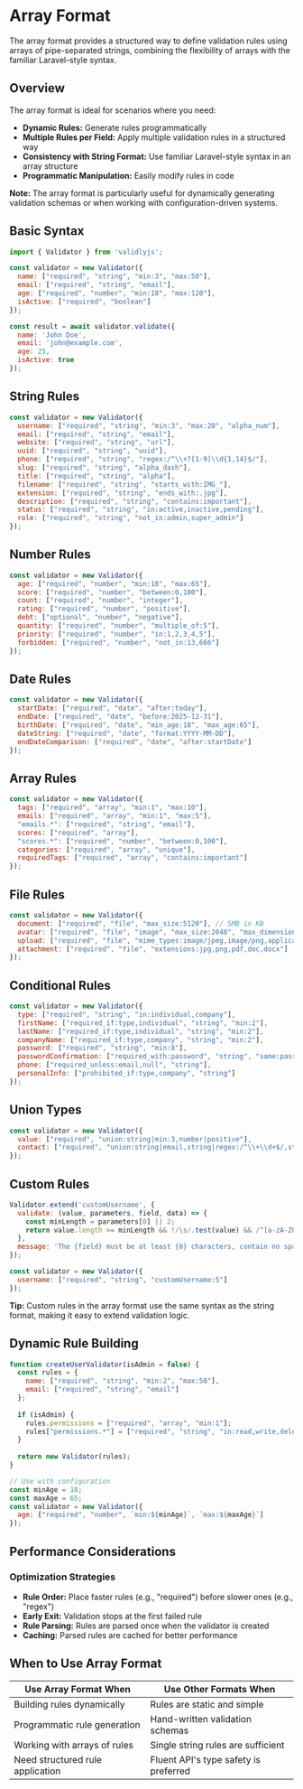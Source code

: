 # Array Format

The array format provides a structured way to define validation rules using arrays of pipe-separated strings, combining the flexibility of arrays with the familiar Laravel-style syntax.

## Overview

The array format is ideal for scenarios where you need:

* **Dynamic Rules:** Generate rules programmatically
* **Multiple Rules per Field:** Apply multiple validation rules in a structured way
* **Consistency with String Format:** Use familiar Laravel-style syntax in an array structure
* **Programmatic Manipulation:** Easily modify rules in code

**Note:** The array format is particularly useful for dynamically generating validation schemas or when working with configuration-driven systems.

## Basic Syntax

```javascript
import { Validator } from 'validlyjs';

const validator = new Validator({
  name: ["required", "string", "min:3", "max:50"],
  email: ["required", "string", "email"],
  age: ["required", "number", "min:18", "max:120"],
  isActive: ["required", "boolean"]
});

const result = await validator.validate({
  name: 'John Doe',
  email: 'john@example.com',
  age: 25,
  isActive: true
});
```

## String Rules

```javascript
const validator = new Validator({
  username: ["required", "string", "min:3", "max:20", "alpha_num"],
  email: ["required", "string", "email"],
  website: ["required", "string", "url"],
  uuid: ["required", "string", "uuid"],
  phone: ["required", "string", "regex:/^\\+?[1-9]\\d{1,14}$/"],
  slug: ["required", "string", "alpha_dash"],
  title: ["required", "string", "alpha"],
  filename: ["required", "string", "starts_with:IMG_"],
  extension: ["required", "string", "ends_with:.jpg"],
  description: ["required", "string", "contains:important"],
  status: ["required", "string", "in:active,inactive,pending"],
  role: ["required", "string", "not_in:admin,super_admin"]
});
```

## Number Rules

```javascript
const validator = new Validator({
  age: ["required", "number", "min:18", "max:65"],
  score: ["required", "number", "between:0,100"],
  count: ["required", "number", "integer"],
  rating: ["required", "number", "positive"],
  debt: ["optional", "number", "negative"],
  quantity: ["required", "number", "multiple_of:5"],
  priority: ["required", "number", "in:1,2,3,4,5"],
  forbidden: ["required", "number", "not_in:13,666"]
});
```

## Date Rules

```javascript
const validator = new Validator({
  startDate: ["required", "date", "after:today"],
  endDate: ["required", "date", "before:2025-12-31"],
  birthDate: ["required", "date", "min_age:18", "max_age:65"],
  dateString: ["required", "date", "format:YYYY-MM-DD"],
  endDateComparison: ["required", "date", "after:startDate"]
});
```

## Array Rules

```javascript
const validator = new Validator({
  tags: ["required", "array", "min:1", "max:10"],
  emails: ["required", "array", "min:1", "max:5"],
  "emails.*": ["required", "string", "email"],
  scores: ["required", "array"],
  "scores.*": ["required", "number", "between:0,100"],
  categories: ["required", "array", "unique"],
  requiredTags: ["required", "array", "contains:important"]
});
```

## File Rules

```javascript
const validator = new Validator({
  document: ["required", "file", "max_size:5120"], // 5MB in KB
  avatar: ["required", "file", "image", "max_size:2048", "max_dimensions:1920,1080"],
  upload: ["required", "file", "mime_types:image/jpeg,image/png,application/pdf"],
  attachment: ["required", "file", "extensions:jpg,png,pdf,doc,docx"]
});
```

## Conditional Rules

```javascript
const validator = new Validator({
  type: ["required", "string", "in:individual,company"],
  firstName: ["required_if:type,individual", "string", "min:2"],
  lastName: ["required_if:type,individual", "string", "min:2"],
  companyName: ["required_if:type,company", "string", "min:2"],
  password: ["required", "string", "min:8"],
  passwordConfirmation: ["required_with:password", "string", "same:password"],
  phone: ["required_unless:email,null", "string"],
  personalInfo: ["prohibited_if:type,company", "string"]
});
```

## Union Types

```javascript
const validator = new Validator({
  value: ["required", "union:string|min:3,number|positive"],
  contact: ["required", "union:string|email,string|regex:/^\\+\\d+$/,string|url"]
});
```

## Custom Rules

```javascript
Validator.extend('customUsername', {
  validate: (value, parameters, field, data) => {
    const minLength = parameters[0] || 2;
    return value.length >= minLength && !/\s/.test(value) && /^[a-zA-Z0-9_]+$/.test(value);
  },
  message: 'The {field} must be at least {0} characters, contain no spaces, and only alphanumeric characters and underscores'
});

const validator = new Validator({
  username: ["required", "string", "customUsername:5"]
});
```

**Tip:** Custom rules in the array format use the same syntax as the string format, making it easy to extend validation logic.

## Dynamic Rule Building

```javascript
function createUserValidator(isAdmin = false) {
  const rules = {
    name: ["required", "string", "min:2", "max:50"],
    email: ["required", "string", "email"]
  };
  
  if (isAdmin) {
    rules.permissions = ["required", "array", "min:1"];
    rules["permissions.*"] = ["required", "string", "in:read,write,delete"];
  }
  
  return new Validator(rules);
}

// Use with configuration
const minAge = 18;
const maxAge = 65;
const validator = new Validator({
  age: ["required", "number", `min:${minAge}`, `max:${maxAge}`]
});
```

## Performance Considerations

### Optimization Strategies

* **Rule Order:** Place faster rules (e.g., "required") before slower ones (e.g., "regex")
* **Early Exit:** Validation stops at the first failed rule
* **Rule Parsing:** Rules are parsed once when the validator is created
* **Caching:** Parsed rules are cached for better performance

## When to Use Array Format

| Use Array Format When | Use Other Formats When |
| --- | --- |
| Building rules dynamically | Rules are static and simple |
| Programmatic rule generation | Hand-written validation schemas |
| Working with arrays of rules | Single string rules are sufficient |
| Need structured rule application | Fluent API's type safety is preferred |
